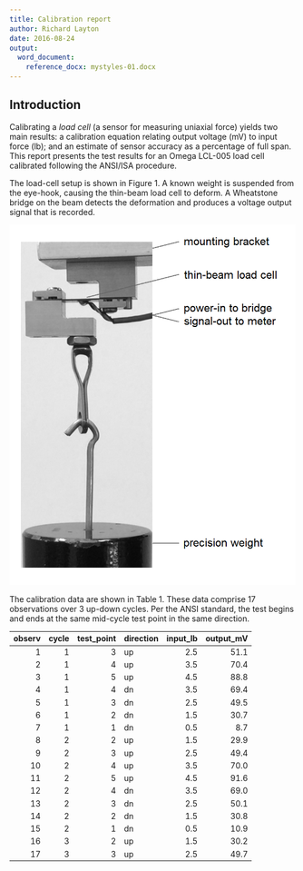 ```yaml
---
title: Calibration report
author: Richard Layton
date: 2016-08-24
output:
  word_document:
    reference_docx: mystyles-01.docx
---
```




## Introduction

Calibrating a *load cell* (a sensor for measuring uniaxial force) yields two main results: a calibration equation relating output voltage (mV) to input force (lb); and an estimate of sensor accuracy as a percentage of full span. This report presents the test results for an Omega LCL-005 load cell calibrated following the ANSI/ISA procedure.

The load-cell setup is shown in Figure 1. A known weight is suspended from the eye-hook, causing the thin-beam load cell to deform. A Wheatstone bridge on the beam detects the deformation and produces a voltage output signal that is  recorded.

![Figure 1. Applying a force to the load cell using a precision weight](load-cell-setup.png)



The calibration data are shown in Table 1. These data comprise 17 observations over 3 up-down cycles. Per the ANSI standard, the test begins and ends at the same mid-cycle test point in the same direction. 


| observ| cycle| test_point|direction | input_lb| output_mV|
|------:|-----:|----------:|:---------|--------:|---------:|
|      1|     1|          3|up        |      2.5|      51.1|
|      2|     1|          4|up        |      3.5|      70.4|
|      3|     1|          5|up        |      4.5|      88.8|
|      4|     1|          4|dn        |      3.5|      69.4|
|      5|     1|          3|dn        |      2.5|      49.5|
|      6|     1|          2|dn        |      1.5|      30.7|
|      7|     1|          1|dn        |      0.5|       8.7|
|      8|     2|          2|up        |      1.5|      29.9|
|      9|     2|          3|up        |      2.5|      49.4|
|     10|     2|          4|up        |      3.5|      70.0|
|     11|     2|          5|up        |      4.5|      91.6|
|     12|     2|          4|dn        |      3.5|      69.0|
|     13|     2|          3|dn        |      2.5|      50.1|
|     14|     2|          2|dn        |      1.5|      30.8|
|     15|     2|          1|dn        |      0.5|      10.9|
|     16|     3|          2|up        |      1.5|      30.2|
|     17|     3|          3|up        |      2.5|      49.7|

 











